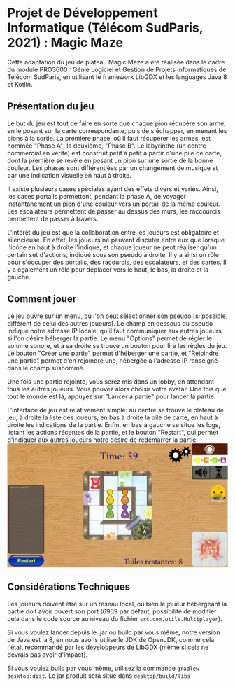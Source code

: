# Projet de Développement Informatique (Télécom SudParis, 2021) : Magic Maze
Cette adaptation du jeu de plateau Magic Maze a été réalisée dans le cadre du module PRO3600 :
Génie Logiciel et Gestion de Projets Informatiques de Télécom SudParis,
en utilisant le framework LibGDX et les languages Java 8 et Kotlin.
## Présentation du jeu
Le but du jeu est tout de faire en sorte que chaque pion récupère son arme, en le posant sur la carte correspondante, 
puis de s'échapper, en menant les pions à la sortie. La première phase, où il faut récupérer les armes, 
est nommée "Phase A"; la deuxième, "Phase B". Le labyrinthe (un centre commercial en vérité) est construit petit à petit
à partir d'une pile de carte, dont la première se révèle en posant un pion sur une sortie de la bonne couleur.
Les phases sont différentiées par un changement de musique et par une indication visuelle en haut à droite.

Il existe plusieurs cases spéciales ayant des effets divers et variés. Ainsi, les cases portails permettent, pendant la
phase A, de voyager instantanément un pion d'une couleur vers un portail de la même couleur.
Les escalateurs permettent de passer au dessus des murs, les raccourcis permettent de passer à travers.

L'intérêt du jeu est que la collaboration entre les joueurs est obligatoire et silencieuse. En effet, les joueurs ne
peuvent discuter entre eux que lorsque l'icône en haut à droite l'indique, et chaque joueur ne peut réaliser qu'un
certain set d'actions, indiqué sous son pseudo à droite. Il y a ainsi un rôle pour s'occuper des portails, des 
racourcis, des escalateurs, et des cartes. Il y a également un rôle pour déplacer vers le haut, le bas, la droite et la gauche.
## Comment jouer
Le jeu ouvre sur un menu, où l'on peut sélectionner son pseudo (si possible, différent de celui des autres joueurs).
Le champ en dessous du pseudo indique notre adresse IP locale, qu'il faut communiquer aux autres joueurs si l'on désire
héberger la partie. Le menu "Options" permet de régler le volume sonore, et à sa droite se trouve un bouton pour lire
les règles du jeu. Le bouton "Créer une partie" permet d'héberger une partie, et "Rejoindre une partie" permet d'en
rejoindre une, hébergée à l'adresse IP renseigné dans le champ susnommé.

Une fois une partie rejointe, vous serez mis dans un lobby, en attendant tous les autres joueurs. Vous pouvez alors
choisir votre avatar. Une fois que tout le monde est là, appuyez sur "Lancer a partie" pour lancer la partie.

L'interface de jeu est relativement simple: au centre se trouve le plateau de jeu, à droite la liste des joueurs,
en bas à droite la pile de carte, en haut à droite les indications de la partie.
Enfin, en bas à gauche se situe les logs, listant les actions récentes de la partie,
et le bouton "Restart", qui permet d'indiquer aux autres joueurs notre désire de redémarrer la partie.
![The main screen.](main.png "main_screen.png")
## Considérations Techniques
Les joueurs doivent être sur un réseau local, ou bien le joueur hébergeant la partie doit avoir ouvert son port (6969 par défaut, possibilité
de modifier cela dans le code source au niveau du fichier `src.com.utils.Multiplayer`).

Si vous voulez lancer depuis le .jar ou build par vous même, notre version de Java est la 8, en nous avons utilisé le 
JDK de OpenJDK, comme cela l'était recommandé par les développeurs de LibGDX (même si cela ne devrais pas avoir d'impact).

Si vous voulez build par vous même, utilisez la commande `gradlew desktop:dist`.
Le jar produit sera situé dans `desktop/build/libs`